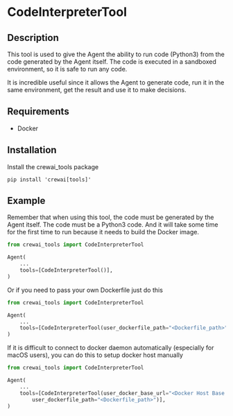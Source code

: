 # CodeInterpreterTool

## Description
This tool is used to give the Agent the ability to run code (Python3) from the code generated by the Agent itself. The code is executed in a sandboxed environment, so it is safe to run any code.

It is incredible useful since it allows the Agent to generate code, run it in the same environment, get the result and use it to make decisions.

## Requirements

- Docker

## Installation
Install the crewai_tools package
```shell
pip install 'crewai[tools]'
```

## Example

Remember that when using this tool, the code must be generated by the Agent itself. The code must be a Python3 code. And it will take some time for the first time to run because it needs to build the Docker image.

```python
from crewai_tools import CodeInterpreterTool

Agent(
    ...
    tools=[CodeInterpreterTool()],
)
```

Or if you need to pass your own Dockerfile just do this

```python
from crewai_tools import CodeInterpreterTool

Agent(
    ...
    tools=[CodeInterpreterTool(user_dockerfile_path="<Dockerfile_path>")],
)
```

If it is difficult to connect to docker daemon automatically (especially for macOS users), you can do this to setup docker host manually

```python 
from crewai_tools import CodeInterpreterTool

Agent(
    ...
    tools=[CodeInterpreterTool(user_docker_base_url="<Docker Host Base Url>",
        user_dockerfile_path="<Dockerfile_path>")],
)

```
